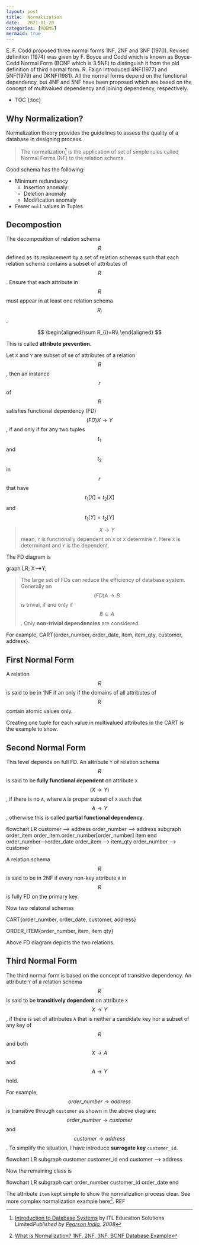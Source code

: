 ```yaml
---
layout: post
title:  Normalization
date:   2021-01-20
categories: [RDBMS]
mermaid: true
---
```


E. F. Codd proposed three normal forms 1NF, 2NF and 3NF (1970). Revised definition (1974) was given by F. Boyce and Codd which is known as Boyce-Codd Normal Form (BCNF which is 3.5NF) to distinguish it from the old definition of third normal form. R. Faign introduced 4NF(1977) and 5NF(1979) and DKNF(1981). All the normal forms depend on the functional dependency, but 4NF and 5NF have been proposed which are based on the concept of multivalued dependency and joining dependency, respectively.

* TOC
{:toc}

<!--more-->

## Why Normalization?

Normalization theory provides the guidelines to assess the quality of a database in designing process. 

> The normalization[^2] is the application of set of simple rules called Normal Forms (NF) to the relation schema.

Good schema has the following:

- Minimum redundancy
    - Insertion anomaly:
    - Deletion anomaly
    - Modification anomaly
- Fewer `null` values in Tuples

## Decompostion

The decomposition of relation schema $$R$$ defined as its replacement by a set of relation schemas such that each relation schema contains a subset of attributes of $$R$$. Ensure that each attribute in $$R$$ must appear in at least one relation schema $$R_{i}$$.



$$
\begin{aligned}\sum R_{i}=R\\
\end{aligned}
$$

This is called **attribute prevention**.

Let `X` and `Y` are subset of se of attributes of a relation $$R$$ , then an instance $$r$$ of $$R$$ satisfies functional dependency (FD) $$\left( FD\right) X\rightarrow Y$$, if and only if for any two tuples $$t_{1}$$ and $$t_{2}$$ in $$r$$ that have $$t_{1}[X] = t_{2}[X]$$ and $$t_{1}[Y] = t_{2}[Y]$$

> $$X\rightarrow Y$$ mean, `Y` is functionally dependent on `X` or `X` determine `Y`. Here `X` is determinant and `Y` is the dependent.

The FD diagram is

<div class="mermaid">
graph LR;
    X-->Y;
</div>

> The large set of FDs can reduce the efficiency of database system. Generally an $$\left( FD\right) A\rightarrow B$$ is trivial, if and only if $$B\subseteq A$$. Only **non-trivial dependencies** are considered. 				
> 									

For example, CART{order_number, order_date, item, item_qty, customer, address}.



## First Normal Form

A relation $$R$$ is said to be in 1NF if an only if the domains of all attributes of $$R$$ contain atomic values only.

Creating one tuple for each value in multivalued attributes in the CART is the example to show.



## Second Normal Form

This level depends on full FD. An attribute `Y` of relation schema $$R$$ is said to be **fully functional dependent** on attribute `X` $$(X \rightarrow Y)$$, if there is no `A`, where `A` is proper subset of `X` such that $$A\rightarrow Y$$, otherwise this is called **partial functional dependency**.

<div class="mermaid">
flowchart LR
  customer --> address
  order_number --> address  
  subgraph order_item
    	order_item.order_number[order_number]
    	item
  end
  order_number-->order_date
  order_item --> item_qty
  order_number --> customer	
</div>

A relation schema $$R$$ is said to be in 2NF if every non-key attribute `A` in $$R$$ is fully FD on the primary key.

Now two relatonal schemas

CART{order_number, order_date, customer, address}

ORDER_ITEM{order_number, item, item qty}

Above FD diagram depicts the two relations.

## Third Normal Form

The third normal form is based on the concept of transitive dependency. An attribute `Y` of a relation schema $$R$$ is said to be **transitively dependent** on attribute `X` $$X \rightarrow Y$$, if there is set of attributes `A` that is neither a candidate key nor a subset of any key of $$R$$ and both $$X \rightarrow A $$ and $$A \rightarrow Y$$ hold.

For example, $$order\_number \rightarrow address$$ is transitive through `customer` as shown in the above diagram: $$order\_number\rightarrow customer$$ and $$customer\rightarrow address$$. To simplify the situation, I have introduce **surrogate key** `customer_id`.

<div class="mermaid">
flowchart LR
	subgraph customer
		customer_id
	end	
	customer --> address  
</div>

Now the remaining class is 

<div class="mermaid">
flowchart LR
	subgraph cart
		order_number
		customer_id
		order_date
	end
</div>

The attribute `item` kept simple to show the normalization process clear. See more complex normalization example here[^1].
REF

[^1]: [What is Normalization? 1NF, 2NF, 3NF, BCNF Database Example](https://www.guru99.com/database-normalization.html)

[^2]: [Introduction to Database Systems](https://learning.oreilly.com/library/view/introduction-to-database/9788131731925/) by ITL Education Solutions Limited*Published by [Pearson India](https://learning.oreilly.com/library/publisher/pearson-india/), 2008*
